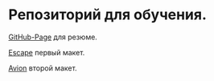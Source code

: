 # Репозиторий для обучения.

[GitHub-Page](https://talynovich.github.io/dev/dev/) для резюме.

[Escape](https://talynovich.github.io/dev/escape/) первый макет.

[Avion](https://talynovich.github.io/dev/avion/) второй макет.
